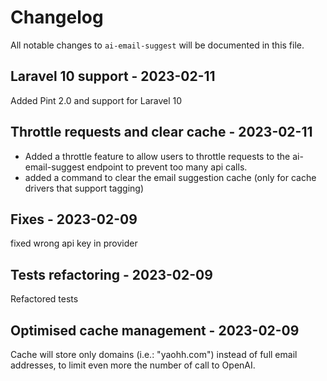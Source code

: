 # Changelog

All notable changes to `ai-email-suggest` will be documented in this file.


## Laravel 10 support - 2023-02-11

Added Pint 2.0 and support for Laravel 10

## Throttle requests and clear cache - 2023-02-11

- Added a throttle feature to allow users to throttle requests to the ai-email-suggest endpoint to prevent too many api calls.
- added a command to clear the email suggestion cache (only for cache drivers that support tagging)

## Fixes - 2023-02-09

fixed wrong api key in provider

## Tests refactoring - 2023-02-09

Refactored tests

## Optimised cache management - 2023-02-09

Cache will store only domains (i.e.: "yaohh.com") instead of full email addresses, to limit even more the number of call to OpenAI.
